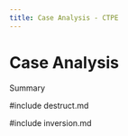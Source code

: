 ```yaml
---
title: Case Analysis - CTPE
---
```


# Case Analysis

Summary

#include destruct.md

#include inversion.md

